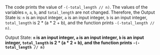 The code prints the value of `-(-total_length // n)`. The values of the variables `n`, `a`, `b`, and `total_length` are not changed. Therefore, the Output State is: `n` is an input integer, `a` is an input integer, `b` is an input integer, `total_length` is 2 * (a * 2 + b), and the function prints `-(-total_length // n)`.

Output State: **`n` is an input integer, `a` is an input integer, `b` is an input integer, `total_length` is 2 * (a * 2 + b), and the function prints `-(-total_length // n)`**